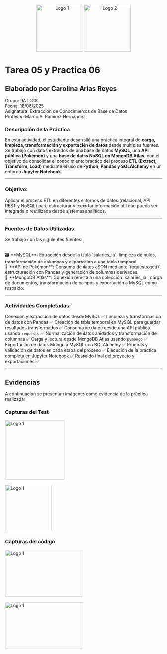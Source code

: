 <p align="center">
  <img src="Practica03/img/image.png" alt="Logo 1" width="150"/>
  <img src="Practica03/img/logo_ti.png" alt="Logo 2" width="150"/>
</p>

# Tarea 05 y Practica 06

## Elaborado por Carolina Arias Reyes
Grupo: 9A IDGS
<br>
Fecha: 18/06/2025
<br>
Asignatura: Extraccion de Conocimientos de Base de Datos
<br>
Profesor: Marco A. Ramírez Hernández


### Descripción de la Práctica

En esta actividad, el estudiante desarrolló una práctica integral de **carga, limpieza, transformación y exportación de datos** desde múltiples fuentes. Se trabajó con datos extraídos de una base de datos **MySQL**, una **API pública (Pokémon)** y una **base de datos NoSQL en MongoDB Atlas**, con el objetivo de consolidar el conocimiento práctico del proceso **ETL (Extract, Transform, Load)** mediante el uso de **Python, Pandas y SQLAlchemy** en un entorno **Jupyter Notebook**.

---

### Objetivo:

Aplicar el proceso ETL en diferentes entornos de datos (relacional, API REST y NoSQL) para estructurar y exportar información útil que pueda ser integrada o reutilizada desde sistemas analíticos.

---

### Fuentes de Datos Utilizadas:

Se trabajó con las siguientes fuentes:

<br>
🗃️ **MySQL**: Extracción desde la tabla `salaries_ia`, limpieza de nulos, transformación de columnas y exportación a una tabla temporal.

<br>
🔗 **API de Pokémon**: Consumo de datos JSON mediante `requests.get()`, estructuración con Pandas y generación de columnas derivadas.

<br>
🍃 **MongoDB Atlas**: Conexión remota a una colección `salaries_ia`, carga de documentos, transformación de campos y exportación a MySQL como respaldo.

---

### Actividades Completadas:

Conexión y extracción de datos desde MySQL ✅
Limpieza y transformación de datos con Pandas ✅
Creación de tabla temporal en MySQL para guardar resultados transformados ✅
Consumo de datos desde una API pública usando `requests` ✅
Normalización de datos anidados y transformación de columnas ✅
Carga y lectura desde MongoDB Atlas usando `pymongo` ✅
Exportación de datos Mongo a MySQL con SQLAlchemy ✅
Pruebas y validación de datos en cada etapa del proceso ✅
Ejecución de la práctica completa en Jupyter Notebook ✅
Respaldo final del proyecto y exportaciones ✅

---

## Evidencias

A continuación se presentan imágenes como evidencia de la práctica realizada:

### Capturas del Test
<img src="Practica03/imgevidencias/image1.png" alt="Logo 1" width="190"/>
<br><br>
<img src="Practica03/imgevidencias/image2.png" alt="Logo 1" width="150"/>

### Capturas del código
<img src="Practica03/imgevidencias/image3.png" alt="Logo 1" width="250" height="150"/>
<br> <br>
<img src="Practica03/imgevidencias/image4.png" alt="Logo 1" width="250" height="150"/>

<!-- Puedes agregar más secciones o imágenes según lo necesites -->
